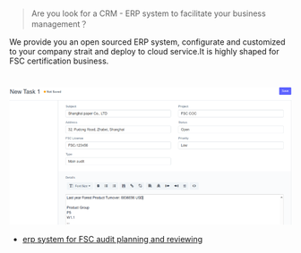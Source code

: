 #
> Are you look for a CRM - ERP system to facilitate your business management？

We provide you an open sourced ERP system, configurate and customized to your company strait and deploy to cloud service.It is highly shaped for FSC certification business.
# 
![erp](erp.png)
- [erp system for FSC audit planning and reviewing](http://fsc.cocaudit.com)
